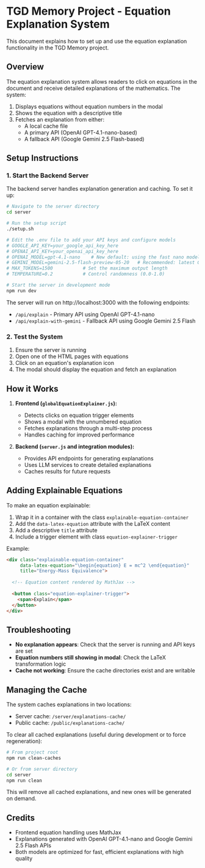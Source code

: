 # TGD Memory Project - Equation Explanation System

This document explains how to set up and use the equation explanation functionality in the TGD Memory project.

## Overview

The equation explanation system allows readers to click on equations in the document and receive detailed explanations of the mathematics. The system:

1. Displays equations without equation numbers in the modal
2. Shows the equation with a descriptive title
3. Fetches an explanation from either:
   - A local cache file
   - A primary API (OpenAI GPT-4.1-nano-based)
   - A fallback API (Google Gemini 2.5 Flash-based)

## Setup Instructions

### 1. Start the Backend Server

The backend server handles explanation generation and caching. To set it up:

```bash
# Navigate to the server directory
cd server

# Run the setup script
./setup.sh

# Edit the .env file to add your API keys and configure models
# GOOGLE_API_KEY=your_google_api_key_here
# OPENAI_API_KEY=your_openai_api_key_here
# OPENAI_MODEL=gpt-4.1-nano    # New default: using the fast nano model
# GEMINI_MODEL=gemini-2.5-flash-preview-05-20   # Recommended: latest Gemini model
# MAX_TOKENS=1500           # Set the maximum output length
# TEMPERATURE=0.2           # Control randomness (0.0-1.0)

# Start the server in development mode
npm run dev
```

The server will run on http://localhost:3000 with the following endpoints:
- `/api/explain` - Primary API using OpenAI GPT-4.1-nano
- `/api/explain-with-gemini` - Fallback API using Google Gemini 2.5 Flash

### 2. Test the System

1. Ensure the server is running
2. Open one of the HTML pages with equations
3. Click on an equation's explanation icon
4. The modal should display the equation and fetch an explanation

## How it Works

1. **Frontend (`globalEquationExplainer.js`):**
   - Detects clicks on equation trigger elements
   - Shows a modal with the unnumbered equation
   - Fetches explanations through a multi-step process
   - Handles caching for improved performance

2. **Backend (`server.js` and integration modules):**
   - Provides API endpoints for generating explanations
   - Uses LLM services to create detailed explanations
   - Caches results for future requests

## Adding Explainable Equations

To make an equation explainable:

1. Wrap it in a container with the class `explainable-equation-container`
2. Add the `data-latex-equation` attribute with the LaTeX content
3. Add a descriptive `title` attribute
4. Include a trigger element with class `equation-explainer-trigger`

Example:

```html
<div class="explainable-equation-container" 
     data-latex-equation="\begin{equation} E = mc^2 \end{equation}"
     title="Energy-Mass Equivalence">
  
  <!-- Equation content rendered by MathJax -->
  
  <button class="equation-explainer-trigger">
    <span>Explain</span>
  </button>
</div>
```

## Troubleshooting

- **No explanation appears**: Check that the server is running and API keys are set
- **Equation numbers still showing in modal**: Check the LaTeX transformation logic
- **Cache not working**: Ensure the cache directories exist and are writable

## Managing the Cache

The system caches explanations in two locations:
- Server cache: `/server/explanations-cache/`
- Public cache: `/public/explanations-cache/`

To clear all cached explanations (useful during development or to force regeneration):

```bash
# From project root
npm run clean-caches

# Or from server directory
cd server
npm run clean
```

This will remove all cached explanations, and new ones will be generated on demand.

## Credits

- Frontend equation handling uses MathJax
- Explanations generated with OpenAI GPT-4.1-nano and Google Gemini 2.5 Flash APIs
- Both models are optimized for fast, efficient explanations with high quality
